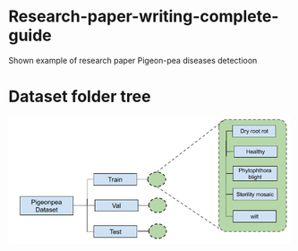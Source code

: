 # Research-paper-writing-complete-guide
Shown example of research paper Pigeon-pea diseases detectioon



# Dataset folder tree
![Dataset figure](Dataset.png)
